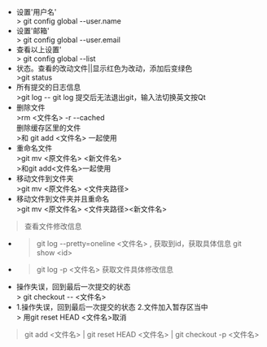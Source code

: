 - 设置'用户名' <br/>> git config global --user.name 
- 设置'邮箱' <br/>> git config global --user.email
- 查看以上设置' <br/>> git config global --list  
- 状态。查看的改动文件||显示红色为改动，添加后变绿色<br/>>git status
- 所有提交的日志信息<br/>>git log 
-- git log 提交后无法退出git，输入法切换英文按Qt<br/>
- 删除文件<br/>>rm <文件名> -r --cached <br/> 删除缓存区里的文件<br/>>和 git add <文件名> 一起使用
- 重命名文件<br/>>git mv <原文件名> <新文件名> <br/> >和git add<文件名>一起使用
- 移动文件到文件夹<br/>>git mv <原文件名> <文件夹路径>
- 移动文件到文件夹并且重命名<br/>>git mv <原文件名> <文件夹路径><新文件名>
> 查看文件修改信息
- >git log --pretty=oneline <文件名> , 获取到id，获取具体信息  git show \<id\>
- >git log -p <文件名> 获取文件具体修改信息
- 操作失误，回到最后一次提交的状态<br/>> git checkout -- <文件名>
- 1.操作失误，回到最后一次提交的状态 2.文件加入暂存区当中<br/>> 用git reset HEAD <文件名>取消
> git add <文件名> | git reset HEAD <文件名> | git checkout -p <文件名>
